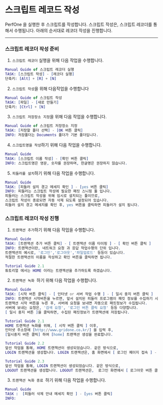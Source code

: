 # 스크립트 레코드 작성
PerfOne 을 실행한 후 스크립트를 작성합니다.
스크립트 작성은, 스크립트 레코더를 통해서 수행됩니다.
아래의 순서대로 레코더 작성을 진행합니다.

---

### 스크립트 레코더 작성 준비

1. `스크립트 레코더` 실행을 위해 다음 작업을 수행합니다.
```erlang
Manual Guide of 스크립트 레코더 실행
TASK: [스크립트 작성] - [레코더 실행]
단축키: [Alt] + [R] + [N] 
```
2. `스크립트 작성`을 위해 다음작업을 수행합니다
```erlang
Manual Guide of 스크립트 작성
TASK: [파일] - [새로 만들기]
단축키: [Ctrl] + [N]
```
3. `스크립트 저장장소 지정`을 위해 다음 작업을 수행합니다.
```erlang
Manual Guide of 스크립트 저장장소 지정
TASK: [저장할 폴더 선택] - [OK 버튼 클릭]
INFO: 저장폴더는 Documents 폴더가 기본 폴더입니다. 
```
4. `스크립트명을 작성`하기 위해 다음 작업을 수행합니다.
```erlang
Manual Guide 
TASK: [스크립트 이름 작성] - [확인 버튼 클릭]
INFO: 스크립트명은 영문, 숫자를 권장하며, 한글명은 권장하지 않습니다. 
```
5. `피들러를 설치`하기 위해 다음 작업을 수행합니다.
```erlang
Manual Guide 
TASK: [피들러 설치 경고 메세지 확인 ] - [yes 버튼 클릭]
INFO: 피들러는 스크립트 작성에 필요한 패킷 스니핑 툴 입니다.
피들러는 스크립트 작성을 위해 임시로 설치되는 툴이므로, 
스크립트 작성이 종료되면 자동 삭제 되도록 설정되어 있습니다. 
피들러 설치 경고 메세지를 확인 후, yes 버튼을 클릭하면 피들러가 설치 됩니다.
```



### 스크립트 레코더 작성 진행
1. `트랜잭션 추가`하기 위해 다음 작업을 수행합니다.
```erlang
Manual Guide 
TASK: [트랜잭션 추가 버튼 클릭] - [ 트랜잭션 이름 타이핑 ] - [ 확인 버튼 클릭 ]
INFO: 트랜잭션이란, 네트워크 요청 과 응답 작업수행의 단위 입니다. 
트랜잭션의 예시로, '로그인','로그아웃','파일업로드' 등등이 있습니다.
적절한 트랜잭션의 이름을 작성하고 확인 버튼을 클릭하면 됩니다.
```
```erlang
Tutorial Guide 2.1 
튜토리얼 에서는 HOME 이라는 트랜잭션을 추가하도록 하겠습니다.  
```

2. `트랜잭션 녹화 `하기 위해 다음 작업을 수행합니다.
```erlang
Manual Guide 
TASK: [시작 버튼 클릭] - [ 인터넷 or 서버 작업 수행 ] - [ 일시 중지 버튼 클릭 ]
INFO: 트랜잭션 시작버튼을 누르면, 앞서 설치된 피들러 프로그램이 패킷 정보를 수집하기 시작합니다. 
트랜잭션 시작 버튼을 누른 후, 서버에 요청을 보내면 자동으로 패킷정보가 수집됩니다. 
서버에 보내는 요청은, '검색 요청', '로그인 버튼 클릭 요청' 등등 다양합니다.
[ 일시 중지 버튼 ]을 클릭하면, 수집된 패킷정보가 트랜잭션에 저장됩니다.
```  
```erlang
Tutorial Guide 2.1
HOME 트랜잭션 녹화를 위해, [ 시작 버튼 클릭 ] 이후, 
인터넷 주소창에 [http://www.gridone.co.kr/] 을 입력 후,
[일시중지 버튼 클릭] 하여 [home] 트랜잭션 생성을 완료합니다.
```
```erlang
Tutorial Guide 2.2 
앞선 작업을 통해, HOME 트랜잭션이 생성되었습니다. 같은 방식으로, 
LOGIN 트랜잭션을 생성합니다. LOGIN 트랜잭션은, 홈 화면에서 [ 로그인 페이지 접속 ] - [아이디, 패스 워드 입력 ] - [ 로그인 버튼 클릭 ] 의 작업을 녹화하도록 합니다.  
```
```erlang
Tutorial Guide 2.3
앞선 작업을 통해, LOGIN 트랜잭션이 생성되었습니다. 같은 방식으로, 
LOGOUT 트랜잭션을 생성합니다. LOGOUT 트랜잭션은,  로그인 화면에서 [ 로그아웃 버튼 클릭 ]의 작업을 녹화하도록 합니다.
```

3. `트랜잭션 녹화 종료 `하기 위해 다음 작업을 수행합니다.
```erlang
Manual Guide 
TASK :  [피들러 삭제 안내 메세지 확인 ] - [yes 버튼 클릭]
INFO: 
```
